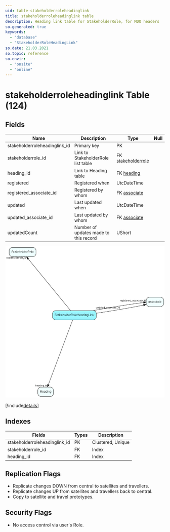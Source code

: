```yaml
---
uid: table-stakeholderroleheadinglink
title: stakeholderroleheadinglink table
description: Heading link table for StakeholderRole, for MDO headers
so.generated: true
keywords:
  - "database"
  - "StakeholderRoleHeadingLink"
so.date: 21.03.2021
so.topic: reference
so.envir:
  - "onsite"
  - "online"
---
```


# stakeholderroleheadinglink Table (124)

## Fields

| Name | Description | Type | Null |
|------|-------------|------|:----:|
|stakeholderroleheadinglink\_id|Primary key|PK| |
|stakeholderrole\_id|Link to StakeholderRole list table|FK [stakeholderrole](stakeholderrole.md)| |
|heading\_id|Link to Heading table|FK [heading](heading.md)| |
|registered|Registered when|UtcDateTime| |
|registered\_associate\_id|Registered by whom|FK [associate](associate.md)| |
|updated|Last updated when|UtcDateTime| |
|updated\_associate\_id|Last updated by whom|FK [associate](associate.md)| |
|updatedCount|Number of updates made to this record|UShort| |


![StakeholderRoleHeadingLink table relationship diagram](./media/StakeholderRoleHeadingLink.png)

[!include[details](./includes/StakeholderRoleHeadingLink.md)]

## Indexes

| Fields | Types | Description |
|--------|-------|-------------|
|stakeholderroleheadinglink\_id |PK |Clustered, Unique |
|stakeholderrole\_id |FK |Index |
|heading\_id |FK |Index |

## Replication Flags

* Replicate changes DOWN from central to satellites and travellers.
* Replicate changes UP from satellites and travellers back to central.
* Copy to satellite and travel prototypes.

## Security Flags

* No access control via user's Role.

